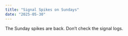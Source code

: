 ```yaml
---
title: "Signal Spikes on Sundays"
date: "2025-05-30"
---
```


The Sunday spikes are back. Don’t check the signal logs.
